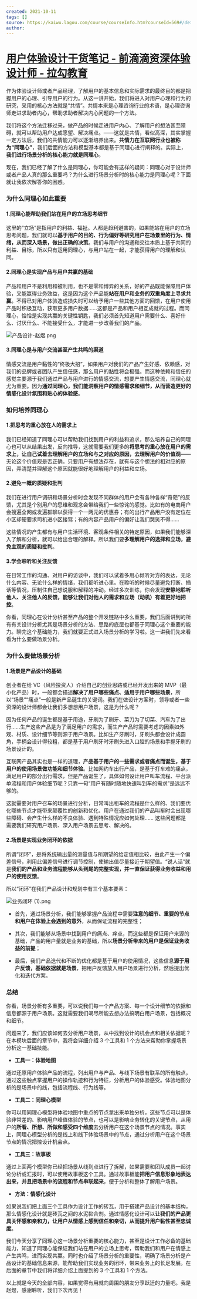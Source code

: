 ```yaml
---
created: 2021-10-11
tags: []
source: https://kaiwu.lagou.com/course/courseInfo.htm?courseId=569#/detail/pc?id=5842
author: 
---
```


# [用户体验设计干货笔记 - 前滴滴资深体验设计师 - 拉勾教育](https://kaiwu.lagou.com/course/courseInfo.htm?courseId=569#/detail/pc?id=5842)


作为体验设计师或者产品经理，了解用户的基本信息和实际需求的最终目的都是把握用户的心理、引导用户的行为。从这一讲开始，我们将进入对用户心理和行为的研究，采用的核心方法就是“共情”。共情本来是心理咨询行业的术语，是心理咨询师走进求助者内心，帮助求助者解决内心问题的一个方法。

我们将这个方法迁移过来，做产品的时候走进用户内心、了解用户的想法甚至障碍，就可以帮助用户达成愿望、解决痛点。——这就是共情，看似高深，其实掌握一定方法后，我们的共情能力可以逐渐培养出来。**共情力在互联网行业也被称为“同理心”**，我们后面的方法和模型基本都是基于同理心进行阐释的。实际上，**我们进行场景分析的核心能力就是同理心**。

现在，我们已经了解了什么是同理心，你可能会有这样的疑问：同理心对于设计师或者产品人真的那么重要吗？为什么进行场景分析时的核心能力是同理心呢？下面就让我依次解答你的困惑。

### 为什么同理心如此重要

#### 1.同理心能帮助我们站在用户的立场思考细节

这里的“立场”是指用户的利益、福祉。人都是趋利避害的，如果能站在用户的立场思考问题，我们就可以**基于用户的目的、行为偏好等研究用户在场景里的行为、情绪，从而深入场景，做出正确的决策**。我们与用户的沟通和交往本质上基于共同的利益、目标，所以只有运用同理心，与用户站在一起，才能获得用户的理解和认同。

#### 2.同理心是实现产品与用户共赢的基础

产品和用户不是利用和被利用，也不是零和博弈的关系，好的产品既能保障用户体验，又能赢得业务效益，这是因为这个产品能**站在用户和业务的双重角度上寻求共赢**。不得已对用户体验造成损失时可以给予用户一些其他方面的回馈，在用户使用产品时积极互动，获取更多用户数据……这都是产品和用户相互成就的过程。而同理心，恰恰是实现共赢的关键性钥匙，我们必须首先知道用户需要什么、喜好什么、讨厌什么、不能接受什么，才能进一步改善我们的产品。

![产品设计-赵煜.png](https://s0.lgstatic.com/i/image/M00/8C/63/Ciqc1F_sNeyAHoEzAAVsPb_aAQ0925.png)

#### 3.同理心是与用户交流甚至产生共鸣的渠道

情感交流是用户黏性的“终极大招”，如果用户对我们的产品产生好感、依赖感，对我们的品牌或者团队产生信任感，那么用户的黏性将会极强。而这种依赖和信任的感觉主要源于我们通过产品与用户进行的情感交流，想要产生情感交流，同理心就尤为重要。因为**通过同理心，我们能洞察用户的情感需求和细节，从而营造更好的情感化设计氛围和贴心的体验感**。

### 如何培养同理心

#### 1.把思考的重心放在人的需求上

我们已经知道了同理心可以帮助我们找到用户的利益和追求，那么培养自己的同理心也可以从结果出发，反向推导，这就需要我们更多的**将思考的重心放在用户的需求上，让自己试着去理解用户的立场和与之对应的原因，去理解用户的价值观**——无论这个价值观是否正确。只要用户有想法存在，就有与这个想法的相对应的原因，弄清楚并理解这个原因就能很好地理解用户的利益和立场。

#### 2.避免一概的质疑和批判

我们在进行用户调研和场景分析时会发现不同群体的用户会有各种各样“奇葩”的反馈，尤其是个别用户的思维和观念会带给我们一些惊诧的感觉。比如有的电商用户会搜遍全网或发遍群聊以获得一个一两元的优惠券；有的出行产品用户没有定位在小区却硬要求司机进小区接驾；有的内容产品用户的偏好让我们哭笑不得……

这些情况的产生都有与用户生活环境、客观条件相关的特定原因，如果我们能够深入了解和分析，就可以给出合理的解释。所以我们要**多理解用户的选择和立场，避免主观的质疑和批判**。

#### 3.学会聆听和关注反馈

在日常工作的沟通、对用户的访谈中，我们可以试着多用心倾听对方的表达，无论什么内容、无论什么样的情绪，我们都听进心里。在聆听的时候尽量避免打断、插话等情况，压制住自己想说服和解释的冲动。经过多次训练，你会发现**安静地聆听他人、关注他人的反馈，能够让我们对他人的需求和立场（动机）有着更好地把控**。

你看，同理心在设计分析甚至产品的整个开发链路中多么重要，我们后面讲到的所有有关设计分析尤其是场景分析的方法、思路的底层也都基于同理心这个重要的能力。聊完这个基础能力，我们就要正式进入场景分析的学习啦。这一讲我们先来看看为什么要做场景分析。

### 为什么要做场景分析

#### 1.场景是产品设计的基础

创业者在给 VC（风险投资人）介绍自己的创业思路或已经开发出来的 MVP（最小化产品）时，一般都会描述**解决了用户哪些痛点、适用于用户哪些场景**，所以“场景”“痛点”一般是新产品诞生的关键词。我们在做设计方案时，领导或者一些资深的设计师都会让我们多想想用户场景，这是为什么呢？

因为任何产品的诞生都是基于用途，牙刷为了刷牙、菜刀为了切菜、汽车为了出行……生产这些产品是为了满足用户的需求，而生产产品时需要考虑的因素如外观、材质、设计细节等则源于用户场景。比如生产牙刷时，牙刷头都会设计成圆角，手柄会设计得较粗，都是基于用户刷牙时牙刷头进入口腔的场景和手握牙刷的场景设计的。

互联网产品其实也是一样的道理，**产品基于用户的一些需求或者痛点而诞生，基于用户的使用场景做功能和细节体验**。比如网约车出行产品，是基于打车难的痛点，满足用户的部分出行需求，但是产品诞生了，具体如何设计用户叫车流程、平台派单流程和用户体验细节呢？只靠一句“用户有随时随地快速叫到车的需求”是远远不够的。

这就需要对用户召车的场景进行分析，日常叫出租车的流程是什么样的、我们要优化哪些节点才能带来颠覆性的创新和优化、用户在通过我们的产品叫车时会出现哪些障碍、会产生什么样的不良体验、遇到特殊情况应如何处理…… 这些问题都是需要我们研究用户场景、深入用户场景去思考、解决的。

#### 2.场景是实现业务闭环的依据

所谓“闭环”，是将系统输出量的测量值与所期望的给定值相比较，由此产生一个偏差信号，利用此偏差信号进行调节控制，使输出值尽量接近于期望值。“说人话”就是**我们的产品和业务流程能够从头到尾的完整实现，并一直保证获得业务收益和用户的使用反馈**。

所以“闭环”在我们产品设计和规划中有三个基本要素：

![业务闭环 (1).png](https://s0.lgstatic.com/i/image/M00/8C/63/Ciqc1F_sNfiATyj7AAB9yBFRfQU745.png)

-   首先，通过场景分析，我们能够掌握产品流程中需要**注意的细节、重要的节点和用户在体验上会遇到的意外**，从而保证流程的完整性；
    
-   其次，我们能够从场景中找到用户的痛点、痒点，而这些都是保证用户来源的基础，产品的用户量就是业务的基础，所以**场景分析带来的用户是保证业务收益的前提**；
    
-   最后，我们产品迭代和不断的优化都是基于用户的使用情况，这些信息**源于用户反馈，基础依据就是场景**，把用户反馈放入用户场景进行分析，然后提出优化和迭代方案。
    

### 总结

你看，场景分析有多重要，可以说我们每一个产品方案、每一个设计细节的依据和信息都源于用户场景。这就需要我们竭尽所能去想办法搞明白用户场景，包括概况和细节。

问题来了，我们应该如何去分析用户场景，从中找到设计的机会点和相关依据呢？在本模块后面的章节中，我将会详细介绍 3 个工具和 1 个方法来帮助你掌握场景分析这一基础技能。

-   **工具一：体验地图**
    

通过还原用户体验产品的流程，列出用户与产品、与线下场景有联系的所有触点，通过这些触点掌握用户的操作轨迹和行为特征，分析用户的体验感受。体验地图分析的是场景中的线，包括流程线、行为线等。

-   **工具二：同理心模型**
    

你可以用同理心模型将体验地图中重点的节点拿出来单独分析，这些节点可以是体验非常差的、影响用户峰值体验的节点，也可以是影响业务转化的关键节点，从用户的**所看、所想、所做和感受四个维度**去分析用户在这个场景节点的情况。事实上，同理心模型分析的是线上和线下体验场景中的节点，通过分析用户在这个场景节点的情况把控设计机会点。

-   **工具三：故事板**
    

通过上面两个模型你已经把场景从线到点进行了拆解，如果需要和团队成员一起讨论分析或汇报时，可以使用故事板这个工具。通过故事板能**把用户信息形象地表达出来，并且把场景中的流程和节点串联起来**，便于分析和整体了解用户场景。

-   **方法：情感化设计**
    

如果说我们把上面三个工具作为设计工作的砖瓦，用于搭建产品设计的基本结构，那么情感化设计就是砖瓦之间的水泥黏合剂。通过情感化设计可以**让我们的产品更具关怀感和亲和力，让用户从情感上感到信任和亲切，从而提升用户黏性甚至忠诚度**。

我们今天分享了同理心这一场景分析重要的核心能力，甚至是设计工作必备的基础能力，知道了同理心能保证我们站在用户的立场上思考，帮助我们和用户在情感上产生共鸣，进而实现共赢。同时也介绍了场景分析的重要性，明确了场景分析是产品设计的基础信息来源，能帮助我们实现业务的闭环，带来业务上的长足发展。在后面的章节中我们将详细介绍上面提到的 3 个工具和 1 个方法。

以上就是今天的全部内容，如果觉得有用就向周围的朋友分享跃迁的力量吧。我是赵煜，感谢聆听，我们下次再见！
